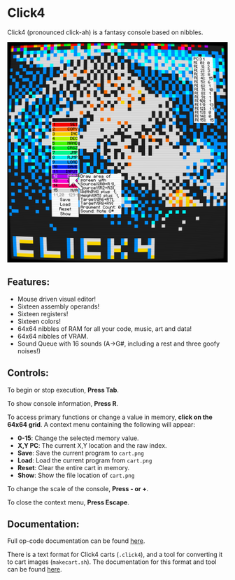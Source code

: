 # Click4	

Click4 (pronounced click-ah) is a fantasy console based on nibbles.

![Screenshot](dev/ss.png)

## Features:

* Mouse driven visual editor!
* Sixteen assembly operands!
* Sixteen registers!
* Sixteen colors!
* 64x64 nibbles of RAM for all your code, music, art and data!
* 64x64 nibbles of VRAM.
* Sound Queue with 16 sounds (A&rarr;G#, including a rest and three goofy noises!)

## Controls:

To begin or stop execution, **Press Tab**.

To show console information, **Press R**.

To access primary functions or change a value in memory, **click on the 64x64 grid**. A context menu containing the following will appear:

* **0-15**: Change the selected memory value.
* **X,Y  PC**: The current X,Y location and the raw index.
* **Save**: Save the current program to `cart.png`
* **Load**: Load the current program from `cart.png`
* **Reset**: Clear the entire cart in memory.
* **Show**: Show the file location of `cart.png`

To change the scale of the console, **Press - or +**.

To close the context menu, **Press Escape**.

## Documentation:

Full op-code documentation can be found [here](docs.md).

There is a text format for Click4 carts (`.click4`), and a tool for converting it to cart images (`makecart.sh`). The documentation for this format and tool can be found [here](usage_and_lang_spec.md).
